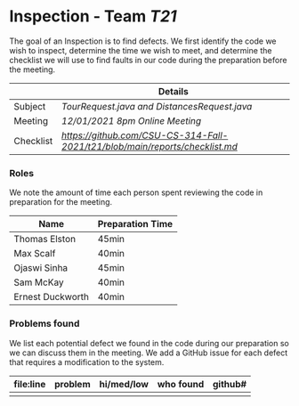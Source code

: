 # Inspection - Team *T21* 

The goal of an Inspection is to find defects.
We first identify the code we wish to inspect, determine the time we wish to meet, and determine the checklist we will use to find faults in our code during the preparation before the meeting.

|  | Details |
| ----- | ----- |
| Subject | *TourRequest.java and DistancesRequest.java* |
| Meeting | *12/01/2021 8pm Online Meeting* |
| Checklist | *https://github.com/CSU-CS-314-Fall-2021/t21/blob/main/reports/checklist.md* |

### Roles

We note the amount of time each person spent reviewing the code in preparation for the meeting.

| Name | Preparation Time |
| ---- | ---- |
| Thomas Elston | 45min |
| Max Scalf | 40min |
| Ojaswi Sinha | 45min |
| Sam McKay | 40min |
| Ernest Duckworth | 40min |


### Problems found

We list each potential defect we found in the code during our preparation so we can discuss them in the meeting.
We add a GitHub issue for each defect that requires a modification to the system.

| file:line | problem | hi/med/low | who found | github#  |
| --- | --- | :---: | :---: | --- |
|  | | | | |
